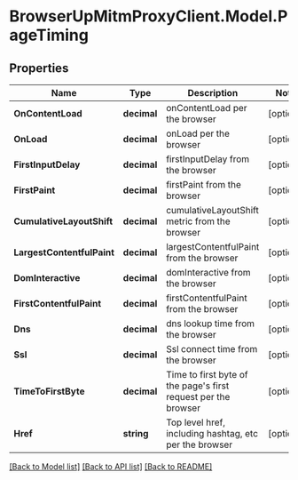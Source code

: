 # BrowserUpMitmProxyClient.Model.PageTiming

## Properties

Name | Type | Description | Notes
------------ | ------------- | ------------- | -------------
**OnContentLoad** | **decimal** | onContentLoad per the browser | [optional] 
**OnLoad** | **decimal** | onLoad per the browser | [optional] 
**FirstInputDelay** | **decimal** | firstInputDelay from the browser | [optional] 
**FirstPaint** | **decimal** | firstPaint from the browser | [optional] 
**CumulativeLayoutShift** | **decimal** | cumulativeLayoutShift metric from the browser | [optional] 
**LargestContentfulPaint** | **decimal** | largestContentfulPaint from the browser | [optional] 
**DomInteractive** | **decimal** | domInteractive from the browser | [optional] 
**FirstContentfulPaint** | **decimal** | firstContentfulPaint from the browser | [optional] 
**Dns** | **decimal** | dns lookup time from the browser | [optional] 
**Ssl** | **decimal** | Ssl connect time from the browser | [optional] 
**TimeToFirstByte** | **decimal** | Time to first byte of the page&#39;s first request per the browser | [optional] 
**Href** | **string** | Top level href, including hashtag, etc per the browser | [optional] 

[[Back to Model list]](../README.md#documentation-for-models) [[Back to API list]](../README.md#documentation-for-api-endpoints) [[Back to README]](../README.md)


